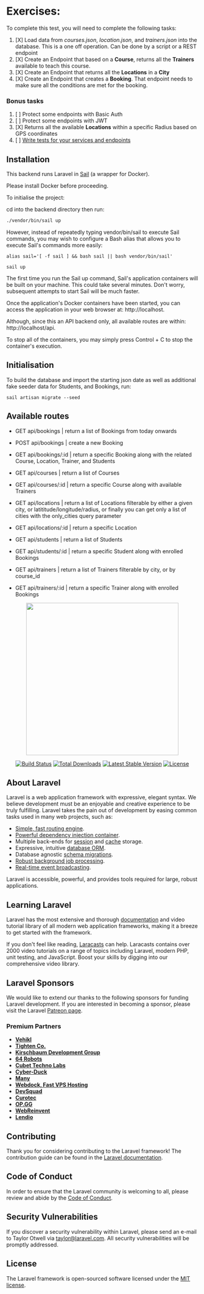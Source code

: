 # Exercises:

To complete this test, you will need to complete the following tasks:

1. [X] Load data from *courses.json*, *location.json*, and *trainers.json* into the database. This is a one off
   operation. Can be done by a script or a REST endpoint
2. [X] Create an Endpoint that based on a **Course**, returns all the **Trainers** available to teach this course.
3. [X] Create an Endpoint that returns all the **Locations** in a **City**
4. [X] Create an Endpoint that creates a **Booking**. That endpoint needs to make sure all the conditions are met for
   the booking.


### Bonus tasks
1. [ ] Protect some endpoints with Basic Auth
2. [ ] Protect some endpoints with JWT
3. [X] Returns all the available **Locations** within a specific Radius based on GPS coordinates
4. [ ] [Write tests for your services and endpoints](https://docs.nestjs.com/fundamentals/testing)

## Installation

This backend runs Laravel in [Sail](https://laravel.com/docs/9.x/sail) (a wrapper for Docker).

Please install Docker before proceeding.

To initialise the project:

cd into the backend directory then run:

```sh
./vendor/bin/sail up
```

However, instead of repeatedly typing vendor/bin/sail to execute Sail commands, you may wish to configure a Bash alias that allows you to execute Sail's commands more easily:

```
alias sail='[ -f sail ] && bash sail || bash vendor/bin/sail'
```

```
sail up
```


The first time you run the Sail up command, Sail's application containers will be built on your machine. This could take several minutes. Don't worry, subsequent attempts to start Sail will be much faster.

Once the application's Docker containers have been started, you can access the application in your web browser at: http://localhost.

Although, since this an API backend only, all available routes are within: http://localhost/api.

To stop all of the containers, you may simply press Control + C to stop the container's execution.

## Initialisation

To build the database and import the starting json date as well as additional fake seeder data for Students, and Bookings, run:

```
sail artisan migrate --seed
```
## Available routes
- GET     api/bookings | return a list of Bookings from today onwards

- POST    api/bookings | create a new Booking

- GET     api/bookings/:id | return a specific Booking along with the related Course, Location, Trainer, and Students

- GET     api/courses | return a list of Courses

- GET     api/courses/:id | return a specific Course along with available Trainers

- GET     api/locations | return a list of Locations filterable by either a given city, or latititude/longitude/radius, or finally you can get only a list of cities with the only_cities query parameter

- GET     api/locations/:id | return a specific Location


- GET     api/students | return a list of Students

- GET     api/students/:id | return a specific Student along with enrolled Bookings


- GET     api/trainers | return a list of Trainers filterable by city, or by course_id

- GET     api/trainers/:id | return a specific Trainer along with enrolled Bookings



<p align="center"><a href="https://laravel.com" target="_blank"><img src="https://raw.githubusercontent.com/laravel/art/master/logo-lockup/5%20SVG/2%20CMYK/1%20Full%20Color/laravel-logolockup-cmyk-red.svg" width="400"></a></p>

<p align="center">
<a href="https://travis-ci.org/laravel/framework"><img src="https://travis-ci.org/laravel/framework.svg" alt="Build Status"></a>
<a href="https://packagist.org/packages/laravel/framework"><img src="https://img.shields.io/packagist/dt/laravel/framework" alt="Total Downloads"></a>
<a href="https://packagist.org/packages/laravel/framework"><img src="https://img.shields.io/packagist/v/laravel/framework" alt="Latest Stable Version"></a>
<a href="https://packagist.org/packages/laravel/framework"><img src="https://img.shields.io/packagist/l/laravel/framework" alt="License"></a>
</p>

## About Laravel

Laravel is a web application framework with expressive, elegant syntax. We believe development must be an enjoyable and creative experience to be truly fulfilling. Laravel takes the pain out of development by easing common tasks used in many web projects, such as:

- [Simple, fast routing engine](https://laravel.com/docs/routing).
- [Powerful dependency injection container](https://laravel.com/docs/container).
- Multiple back-ends for [session](https://laravel.com/docs/session) and [cache](https://laravel.com/docs/cache) storage.
- Expressive, intuitive [database ORM](https://laravel.com/docs/eloquent).
- Database agnostic [schema migrations](https://laravel.com/docs/migrations).
- [Robust background job processing](https://laravel.com/docs/queues).
- [Real-time event broadcasting](https://laravel.com/docs/broadcasting).

Laravel is accessible, powerful, and provides tools required for large, robust applications.

## Learning Laravel

Laravel has the most extensive and thorough [documentation](https://laravel.com/docs) and video tutorial library of all modern web application frameworks, making it a breeze to get started with the framework.

If you don't feel like reading, [Laracasts](https://laracasts.com) can help. Laracasts contains over 2000 video tutorials on a range of topics including Laravel, modern PHP, unit testing, and JavaScript. Boost your skills by digging into our comprehensive video library.

## Laravel Sponsors

We would like to extend our thanks to the following sponsors for funding Laravel development. If you are interested in becoming a sponsor, please visit the Laravel [Patreon page](https://patreon.com/taylorotwell).

### Premium Partners

- **[Vehikl](https://vehikl.com/)**
- **[Tighten Co.](https://tighten.co)**
- **[Kirschbaum Development Group](https://kirschbaumdevelopment.com)**
- **[64 Robots](https://64robots.com)**
- **[Cubet Techno Labs](https://cubettech.com)**
- **[Cyber-Duck](https://cyber-duck.co.uk)**
- **[Many](https://www.many.co.uk)**
- **[Webdock, Fast VPS Hosting](https://www.webdock.io/en)**
- **[DevSquad](https://devsquad.com)**
- **[Curotec](https://www.curotec.com/services/technologies/laravel/)**
- **[OP.GG](https://op.gg)**
- **[WebReinvent](https://webreinvent.com/?utm_source=laravel&utm_medium=github&utm_campaign=patreon-sponsors)**
- **[Lendio](https://lendio.com)**

## Contributing

Thank you for considering contributing to the Laravel framework! The contribution guide can be found in the [Laravel documentation](https://laravel.com/docs/contributions).

## Code of Conduct

In order to ensure that the Laravel community is welcoming to all, please review and abide by the [Code of Conduct](https://laravel.com/docs/contributions#code-of-conduct).

## Security Vulnerabilities

If you discover a security vulnerability within Laravel, please send an e-mail to Taylor Otwell via [taylor@laravel.com](mailto:taylor@laravel.com). All security vulnerabilities will be promptly addressed.

## License

The Laravel framework is open-sourced software licensed under the [MIT license](https://opensource.org/licenses/MIT).
